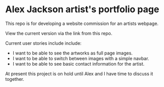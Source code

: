 # Alex Jackson artist's portfolio page

This repo is for developing a website commission for an artists webpage.

View the current version via the link from this repo.

Current user stories include include: 
* I want to be able to see the artworks as full page images.
* I want to be able to switch between images with a simple navbar.
* I want to be able to see basic contact information for the artist.

At present this project is on hold until Alex and I have time to discuss it together.

